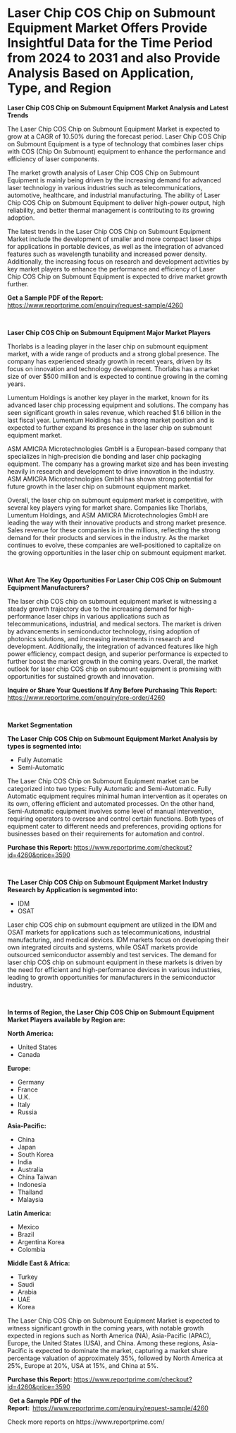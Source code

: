 <p><h1>Laser Chip COS Chip on Submount Equipment Market Offers Provide Insightful Data for the Time Period from 2024 to 2031 and also Provide Analysis Based on Application, Type, and Region</h1></p><p><strong>Laser Chip COS Chip on Submount Equipment Market Analysis and Latest Trends</strong></p>
<p><p>The Laser Chip COS Chip on Submount Equipment Market is expected to grow at a CAGR of 10.50% during the forecast period. Laser Chip COS Chip on Submount Equipment is a type of technology that combines laser chips with COS (Chip On Submount) equipment to enhance the performance and efficiency of laser components.</p><p>The market growth analysis of Laser Chip COS Chip on Submount Equipment is mainly being driven by the increasing demand for advanced laser technology in various industries such as telecommunications, automotive, healthcare, and industrial manufacturing. The ability of Laser Chip COS Chip on Submount Equipment to deliver high-power output, high reliability, and better thermal management is contributing to its growing adoption.</p><p>The latest trends in the Laser Chip COS Chip on Submount Equipment Market include the development of smaller and more compact laser chips for applications in portable devices, as well as the integration of advanced features such as wavelength tunability and increased power density. Additionally, the increasing focus on research and development activities by key market players to enhance the performance and efficiency of Laser Chip COS Chip on Submount Equipment is expected to drive market growth further.</p></p>
<p><strong>Get a Sample PDF of the Report:&nbsp;</strong> <a href="https://www.reportprime.com/enquiry/request-sample/4260">https://www.reportprime.com/enquiry/request-sample/4260</a></p>
<p>&nbsp;</p>
<p><strong>Laser Chip COS Chip on Submount Equipment Major Market Players</strong></p>
<p><p>Thorlabs is a leading player in the laser chip on submount equipment market, with a wide range of products and a strong global presence. The company has experienced steady growth in recent years, driven by its focus on innovation and technology development. Thorlabs has a market size of over $500 million and is expected to continue growing in the coming years.</p><p>Lumentum Holdings is another key player in the market, known for its advanced laser chip processing equipment and solutions. The company has seen significant growth in sales revenue, which reached $1.6 billion in the last fiscal year. Lumentum Holdings has a strong market position and is expected to further expand its presence in the laser chip on submount equipment market.</p><p>ASM AMICRA Microtechnologies GmbH is a European-based company that specializes in high-precision die bonding and laser chip packaging equipment. The company has a growing market size and has been investing heavily in research and development to drive innovation in the industry. ASM AMICRA Microtechnologies GmbH has shown strong potential for future growth in the laser chip on submount equipment market.</p><p>Overall, the laser chip on submount equipment market is competitive, with several key players vying for market share. Companies like Thorlabs, Lumentum Holdings, and ASM AMICRA Microtechnologies GmbH are leading the way with their innovative products and strong market presence. Sales revenue for these companies is in the millions, reflecting the strong demand for their products and services in the industry. As the market continues to evolve, these companies are well-positioned to capitalize on the growing opportunities in the laser chip on submount equipment market.</p></p>
<p>&nbsp;</p>
<p><strong>What Are The Key Opportunities For Laser Chip COS Chip on Submount Equipment Manufacturers?</strong></p>
<p><p>The laser chip COS chip on submount equipment market is witnessing a steady growth trajectory due to the increasing demand for high-performance laser chips in various applications such as telecommunications, industrial, and medical sectors. The market is driven by advancements in semiconductor technology, rising adoption of photonics solutions, and increasing investments in research and development. Additionally, the integration of advanced features like high power efficiency, compact design, and superior performance is expected to further boost the market growth in the coming years. Overall, the market outlook for laser chip COS chip on submount equipment is promising with opportunities for sustained growth and innovation.</p></p>
<p><strong>Inquire or Share Your Questions If Any Before Purchasing This Report:</strong> <a href="https://www.reportprime.com/enquiry/pre-order/4260">https://www.reportprime.com/enquiry/pre-order/4260</a></p>
<p>&nbsp;</p>
<p><strong>Market Segmentation</strong></p>
<p><strong>The Laser Chip COS Chip on Submount Equipment Market Analysis by types is segmented into:</strong></p>
<p><ul><li>Fully Automatic</li><li>Semi-Automatic</li></ul></p>
<p><p>The Laser Chip COS Chip on Submount Equipment market can be categorized into two types: Fully Automatic and Semi-Automatic. Fully Automatic equipment requires minimal human intervention as it operates on its own, offering efficient and automated processes. On the other hand, Semi-Automatic equipment involves some level of manual intervention, requiring operators to oversee and control certain functions. Both types of equipment cater to different needs and preferences, providing options for businesses based on their requirements for automation and control.</p></p>
<p><strong>Purchase this Report:&nbsp;</strong><a href="https://www.reportprime.com/checkout?id=4260&price=3590">https://www.reportprime.com/checkout?id=4260&price=3590</a></p>
<p>&nbsp;</p>
<p><strong>The Laser Chip COS Chip on Submount Equipment Market Industry Research by Application is segmented into:</strong></p>
<p><ul><li>IDM</li><li>OSAT</li></ul></p>
<p><p>Laser chip COS chip on submount equipment are utilized in the IDM and OSAT markets for applications such as telecommunications, industrial manufacturing, and medical devices. IDM markets focus on developing their own integrated circuits and systems, while OSAT markets provide outsourced semiconductor assembly and test services. The demand for laser chip COS chip on submount equipment in these markets is driven by the need for efficient and high-performance devices in various industries, leading to growth opportunities for manufacturers in the semiconductor industry.</p></p>
<p>&nbsp;</p>
<p><strong>In terms of Region, the Laser Chip COS Chip on Submount Equipment Market Players available by Region are:</strong></p>
<p>
    <p> <strong> North America: </strong>
        <ul>
            <li>United States</li>
            <li>Canada</li>
        </ul>
        </p> 
    <p> <strong> Europe: </strong>
        <ul>
            <li>Germany</li>
            <li>France</li>
            <li>U.K.</li>
            <li>Italy</li>
            <li>Russia</li>
        </ul>
        </p> 
    <p> <strong> Asia-Pacific: </strong>
        <ul>
            <li>China</li>
            <li>Japan</li>
            <li>South Korea</li>
            <li>India</li>
            <li>Australia</li>
            <li>China Taiwan</li>
            <li>Indonesia</li>
            <li>Thailand</li>
            <li>Malaysia</li>
        </ul>
        </p> 
    <p> <strong> Latin America: </strong>
        <ul>
            <li>Mexico</li>
            <li>Brazil</li>
            <li>Argentina Korea</li>
            <li>Colombia</li>
        </ul>
        </p> 
    <p> <strong> Middle East & Africa: </strong>
        <ul>
            <li>Turkey</li>
            <li>Saudi</li>
            <li>Arabia</li>
            <li>UAE</li>
            <li>Korea</li>
        </ul>
    </p>
    </p>
<p><p>The Laser Chip COS Chip on Submount Equipment Market is expected to witness significant growth in the coming years, with notable growth expected in regions such as North America (NA), Asia-Pacific (APAC), Europe, the United States (USA), and China. Among these regions, Asia-Pacific is expected to dominate the market, capturing a market share percentage valuation of approximately 35%, followed by North America at 25%, Europe at 20%, USA at 15%, and China at 5%.</p></p>
<p><strong>Purchase this Report: </strong><a href="https://www.reportprime.com/checkout?id=4260&price=3590">https://www.reportprime.com/checkout?id=4260&price=3590</a></p>
<p>&nbsp;<strong>Get a Sample PDF of the Report:&nbsp;&nbsp;</strong><a href="https://www.reportprime.com/enquiry/request-sample/4260">https://www.reportprime.com/enquiry/request-sample/4260</a></p>
<p><strong></strong></p>
<p>Check more reports on https://www.reportprime.com/</p>